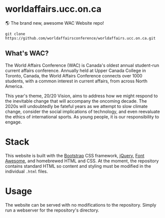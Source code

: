 # worldaffairs.ucc.on.ca
:earth_americas: The brand new, awesome WAC Website repo!

`git clone https://github.com/worldaffairsconference/worldaffairs.ucc.on.ca.git`

## What's WAC?

The World Affairs Conference (WAC) is Canada's oldest annual student-run current affairs conference. Annually held at Upper Canada College in Toronto, Canada, the World Affairs Conference connects over 1000 students, with a common interest in current affairs, from across North America.

This year's theme, 20/20 Vision, aims to address how we might respond to the inevitable change that will accompany the oncoming decade. The 2020s will undoubtedly be fateful years as we attempt to slow climate change, consider the social implications of technology, and even reevaluate the ethics of international sports. As young people, it is our responsibility to engage.

# Stack

This website is built with the [Bootstrap](https://getbootstrap.com/) CSS framework, [jQuery](https://jquery.com/), [Font Awesome](https://fontawesome.com/), and homebrewed HTML and CSS. At the moment, the repository contains standard HTML so content and styling must be modified in the individual `.html` files. 

# Usage

The website can be served with no modifications to the repository. Simply run a webserver for the repository's directory.
